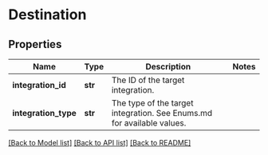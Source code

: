 # Destination

## Properties
Name | Type | Description | Notes
------------ | ------------- | ------------- | -------------
**integration_id** | **str** | The ID of the target integration. | 
**integration_type** | **str** | The type of the target integration. See Enums.md for available values. | 

[[Back to Model list]](../README.md#documentation-for-models) [[Back to API list]](../README.md#documentation-for-api-endpoints) [[Back to README]](../README.md)


